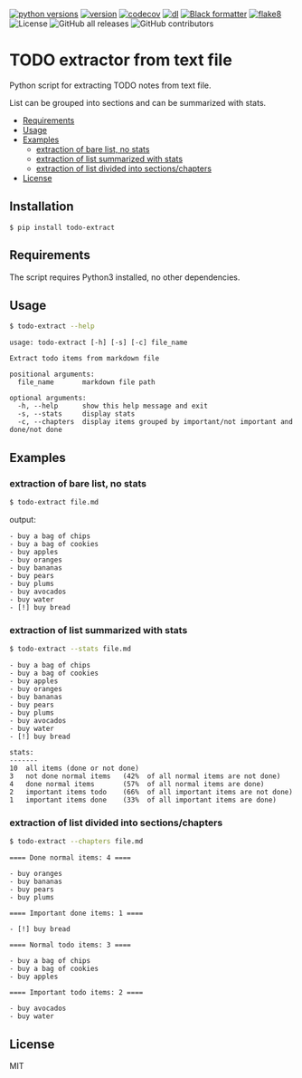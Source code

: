 <!-- badges -->
[![python versions](https://img.shields.io/pypi/pyversions/todo_extract.svg)](https://pypi.org/project/todo_extract)
[![version](https://img.shields.io/pypi/v/todo_extract.svg)](https://pypi.org/project/todo_extract)
[![codecov](https://codecov.io/gh/izikeros/todo_extract/branch/main/graph/badge.svg)](https://codecov.io/gh/izikeros/todo_extract)
[![dl](https://img.shields.io/pypi/dm/todo_extract)](https://pypi.org/project/todo_extract)
[![Black formatter](https://github.com/izikeros/todo-extractor/actions/workflows/black.yml/badge.svg)](https://github.com/izikeros/todo-extractor/actions/workflows/black.yml)
[![flake8](https://github.com/izikeros/todo-extractor/actions/workflows/flake8.yml/badge.svg)](https://github.com/izikeros/todo-extractor/actions/workflows/flake8.yml)
![License](https://img.shields.io/github/license/izikeros/todo-extractor)
![GitHub all releases](https://img.shields.io/github/downloads/izikeros/todo-extractor/total)
![GitHub contributors](https://img.shields.io/github/contributors/izikeros/todo-extractor)
<!-- end of badges -->

# TODO extractor from text file
Python script for extracting TODO notes from text file.

List can be grouped into sections and can be summarized with stats.


- [Requirements](#requirements)
- [Usage](#usage)
- [Examples](#examples)
  - [extraction of bare list, no stats](#extraction-of-bare-list-no-stats)
  - [extraction of list summarized with stats](#extraction-of-list-summarized-with-stats)
  - [extraction of list divided into sections/chapters](#extraction-of-list-divided-into-sectionschapters)
- [License](#license)


## Installation
```
$ pip install todo-extract
```

## Requirements
The script requires Python3 installed, no other dependencies.

## Usage
```sh
$ todo-extract --help
```

```
usage: todo-extract [-h] [-s] [-c] file_name

Extract todo items from markdown file

positional arguments:
  file_name       markdown file path

optional arguments:
  -h, --help      show this help message and exit
  -s, --stats     display stats
  -c, --chapters  display items grouped by important/not important and done/not done
```

## Examples

### extraction of bare list, no stats
```sh
$ todo-extract file.md
```

output:
```
- buy a bag of chips
- buy a bag of cookies
- buy apples
- buy oranges
- buy bananas
- buy pears
- buy plums
- buy avocados
- buy water
- [!] buy bread
```

### extraction of list summarized with stats
```sh
$ todo-extract --stats file.md
```

```
- buy a bag of chips
- buy a bag of cookies
- buy apples
- buy oranges
- buy bananas
- buy pears
- buy plums
- buy avocados
- buy water
- [!] buy bread

stats:
-------
10  all items (done or not done)
3   not done normal items   (42%  of all normal items are not done)
4   done normal items       (57%  of all normal items are done)
2   important items todo    (66%  of all important items are not done)
1   important items done    (33%  of all important items are done)
```
### extraction of list divided into sections/chapters
```sh
$ todo-extract --chapters file.md
```

```
==== Done normal items: 4 ====

- buy oranges
- buy bananas
- buy pears
- buy plums

==== Important done items: 1 ====

- [!] buy bread

==== Normal todo items: 3 ====

- buy a bag of chips
- buy a bag of cookies
- buy apples

==== Important todo items: 2 ====

- buy avocados
- buy water
```
## License
MIT
